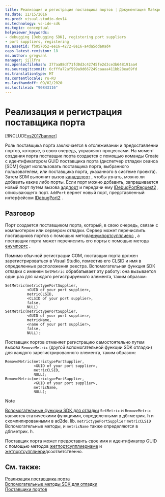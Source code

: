 ```yaml
---
title: Реализация и регистрация поставщика портов | Документация Майкрософт
ms.date: 11/15/2016
ms.prod: visual-studio-dev14
ms.technology: vs-ide-sdk
ms.topic: conceptual
helpviewer_keywords:
- debugging [Debugging SDK], registering port suppliers
- port suppliers, registering
ms.assetid: fb057052-ee16-4272-8e16-a4da5dda0ad4
caps.latest.revision: 18
ms.author: gregvanl
manager: jillfra
ms.openlocfilehash: 377aa88df71fd0d3c42745fe2d3ce3b648191aa4
ms.sourcegitcommit: 6cfffa72af599a9d667249caaaa411bb28ea69fd
ms.translationtype: MT
ms.contentlocale: ru-RU
ms.lasthandoff: 09/02/2020
ms.locfileid: "90843116"
---
```

# <a name="implementing-and-registering-a-port-supplier"></a>Реализация и регистрация поставщика порта
[!INCLUDE[vs2017banner](../../includes/vs2017banner.md)]

Роль поставщика порта заключается в отслеживании и предоставлении портов, которые, в свою очередь, управляют процессами. На момент создания порта поставщик порта создается с помощью команды Create с идентификатором GUID поставщика порта (диспетчер отладки сеанса [SDM] будет использовать поставщика порта, выбранного пользователем, или поставщика порта, указанного в системе проекта). Затем SDM выполнит вызов [канаддпорт](../../extensibility/debugger/reference/idebugportsupplier2-canaddport.md) , чтобы узнать, можно ли добавить какие либо порты. Если порт можно добавить, запрашивается новый порт путем вызова [аддпорт](../../extensibility/debugger/reference/idebugportsupplier2-addport.md) и передачи ему [IDebugPortRequest2](../../extensibility/debugger/reference/idebugportrequest2.md) , описывающего порт. `AddPort` вернет новый порт, представленный интерфейсом [IDebugPort2](../../extensibility/debugger/reference/idebugport2.md) .  
  
## <a name="discussion"></a>Разговор  
 Порт создается поставщиком порта, который, в свою очередь, связан с компьютером или сервером отладки. Сервер может перечислить поставщиков портов с помощью метода[енумпортсупплиерс](../../extensibility/debugger/reference/idebugcoreserver2-enumportsuppliers.md) , а поставщик порта может перечислить его порты с помощью метода [енумпортс](../../extensibility/debugger/reference/idebugportsupplier2-enumports.md) .  
  
 Помимо обычной регистрации COM, поставщик порта должен зарегистрироваться в Visual Studio, поместив его CLSID и имя в определенные расположения реестра. Вспомогательная функция SDK отладки с именем `SetMetric` обрабатывает эту работу: она вызывается один раз для каждого регистрируемого элемента, таким образом:  
  
```cpp#  
SetMetric(metrictypePortSupplier,  
          <GUID of your port supplier>,  
          metricCLSID,  
          <CLSID of your port supplier>,  
          false,  
          NULL)  
SetMetric(metrictypePortSupplier,  
          <GUID of your port supplier>,  
          metricName,  
          <name of your port supplier>,  
          false,  
          NULL);  
```  
  
 Поставщик портов отменяет регистрацию самостоятельно путем вызова `RemoveMetric` (другой вспомогательной функции SDK отладки) для каждого зарегистрированного элемента, таким образом:  
  
```cpp#  
RemoveMetric(metrictypePortSupplier,  
             <GUID of your port supplier>,  
             metricCLSID,  
             NULL);  
RemoveMetric(metrictypePortSupplier,  
             <GUID of your port supplier>,  
             metricName,  
             NULL);  
```  
  
> [!NOTE]
> [Вспомогательные функции SDK для отладки](../../extensibility/debugger/reference/sdk-helpers-for-debugging.md) `SetMetric` и `RemoveMetric` являются статическими функциями, определенными в дбгметрик. h и скомпилированными в ad2de. lib. `metrictypePortSupplier` `metricCLSID` Вспомогательные методы, и `metricName` также определяются в дбгметрик. h.  
  
 Поставщик порта может предоставить свое имя и идентификатор GUID с помощью методов [жетпортсупплиернаме](../../extensibility/debugger/reference/idebugportsupplier2-getportsuppliername.md) и [жетпортсупплиерид](../../extensibility/debugger/reference/idebugportsupplier2-getportsupplierid.md)соответственно.  
  
## <a name="see-also"></a>См. также:  
 [Реализация поставщика порта](../../extensibility/debugger/implementing-a-port-supplier.md)   
 [Вспомогательные методы SDK для отладки](../../extensibility/debugger/reference/sdk-helpers-for-debugging.md)   
 [Поставщики портов](../../extensibility/debugger/port-suppliers.md)
